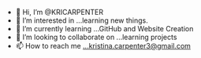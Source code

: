 - 👋 Hi, I’m @KRICARPENTER
- 👀 I’m interested in ...learning new things.
- 🌱 I’m currently learning ...GitHub and Website Creation
- 💞️ I’m looking to collaborate on ...learning projects
- 📫 How to reach me ...kristina.carpenter3@gmail.com

<!---
KRICARPENTER/KRICARPENTER is a ✨ special ✨ repository because its `README.md` (this file) appears on your GitHub profile.
You can click the Preview link to take a look at your changes.
--->
